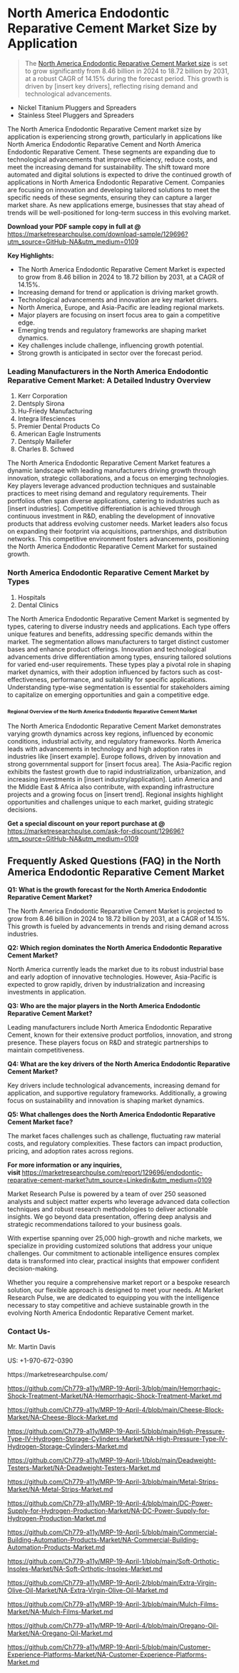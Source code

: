 <h1>North America Endodontic Reparative Cement Market&nbsp;Size by Application</h1><blockquote><p>The <a href="https://marketresearchpulse.com/download-sample/129696?utm_source=GitHub-NA&amp;utm_medium=0109">North America Endodontic Reparative Cement Market size</a> is set to grow significantly from 8.46 billion in 2024 to 18.72 billion by 2031, at a robust CAGR of 14.15% during the forecast period. This growth is driven by [insert key drivers], reflecting rising demand and technological advancements.</p></blockquote><ul><li>Nickel Titanium Pluggers and Spreaders<li> Stainless Steel Pluggers and Spreaders</li></ul><p>The North America Endodontic Reparative Cement market size by application is experiencing strong growth, particularly in applications like North America Endodontic Reparative Cement and North America Endodontic Reparative Cement. These segments are expanding due to technological advancements that improve efficiency, reduce costs, and meet the increasing demand for sustainability. The shift toward more automated and digital solutions is expected to drive the continued growth of applications in North America Endodontic Reparative Cement. Companies are focusing on innovation and developing tailored solutions to meet the specific needs of these segments, ensuring they can capture a larger market share. As new applications emerge, businesses that stay ahead of trends will be well-positioned for long-term success in this evolving market.</p><p><strong>Download your PDF sample copy in full at @ </strong><a href="https://marketresearchpulse.com/download-sample/129696?utm_source=GitHub-NA&amp;utm_medium=0109">https://marketresearchpulse.com/download-sample/129696?utm_source=GitHub-NA&amp;utm_medium=0109</a></p><p><strong>Key Highlights: </strong></p><ul><li>The North America Endodontic Reparative Cement Market is expected to grow from 8.46 billion in 2024 to 18.72 billion by 2031, at a CAGR of 14.15%.</li><li>Increasing demand for trend or application is driving market growth.</li><li>Technological advancements and innovation are key market drivers.</li><li>North America, Europe, and Asia-Pacific are leading regional markets.</li><li>Major players are focusing on insert focus area to gain a competitive edge.</li><li>Emerging trends and regulatory frameworks are shaping market dynamics.</li><li>Key challenges include challenge, influencing growth potential.</li><li>Strong growth is anticipated in sector over the forecast period.</li></ul><h3>Leading Manufacturers in the North America Endodontic Reparative Cement Market: A Detailed Industry Overview</h3><ol><li>Kerr Corporation</li><li>Dentsply Sirona</li><li>Hu-Friedy Manufacturing</li><li>Integra lifesciences</li><li>Premier Dental Products Co</li><li>American Eagle Instruments</li><li>Dentsply Maillefer</li><li>Charles B. Schwed</li></ol><div class="flex max-w-full flex-col flex-grow"><div class="min-h-8 text-message flex w-full flex-col items-end gap-2 whitespace-normal break-words [.text-message+&amp;]:mt-5" dir="auto" data-message-author-role="assistant" data-message-id="fd8432e4-4910-450d-b182-61b7bfb0a01f" data-message-model-slug="gpt-4o"><div class="flex w-full flex-col gap-1 empty:hidden first:pt-[3px]"><div class="markdown prose w-full break-words dark:prose-invert light"><p>The North America Endodontic Reparative Cement Market features a dynamic landscape with leading manufacturers driving growth through innovation, strategic collaborations, and a focus on emerging technologies. Key players leverage advanced production techniques and sustainable practices to meet rising demand and regulatory requirements. Their portfolios often span diverse applications, catering to industries such as [insert industries]. Competitive differentiation is achieved through continuous investment in R&amp;D, enabling the development of innovative products that address evolving customer needs. Market leaders also focus on expanding their footprint via acquisitions, partnerships, and distribution networks. This competitive environment fosters advancements, positioning the North America Endodontic Reparative Cement Market for sustained growth.</p></div></div></div></div><h3>North America Endodontic Reparative Cement Market by Types</h3><ol><li>Hospitals<li> Dental Clinics</li></ol><div class="flex max-w-full flex-col flex-grow"><div class="min-h-8 text-message flex w-full flex-col items-end gap-2 whitespace-normal break-words [.text-message+&amp;]:mt-5" dir="auto" data-message-author-role="assistant" data-message-id="084470be-0bb7-4664-bddf-5156b4f41249" data-message-model-slug="gpt-4o-mini"><div class="flex w-full flex-col gap-1 empty:hidden first:pt-[3px]"><div class="markdown prose w-full break-words dark:prose-invert light"><p>The North America Endodontic Reparative Cement Market is segmented by types, catering to diverse industry needs and applications. Each type offers unique features and benefits, addressing specific demands within the market. The segmentation allows manufacturers to target distinct customer bases and enhance product offerings. Innovation and technological advancements drive differentiation among types, ensuring tailored solutions for varied end-user requirements. These types play a pivotal role in shaping market dynamics, with their adoption influenced by factors such as cost-effectiveness, performance, and suitability for specific applications. Understanding type-wise segmentation is essential for stakeholders aiming to capitalize on emerging opportunities and gain a competitive edge.</p></div></div></div></div><h3><span style="font-size: 11px;">Regional Overview of the North America Endodontic Reparative Cement Market</span></h3><div class="flex max-w-full flex-col flex-grow"><div class="min-h-8 text-message flex w-full flex-col items-end gap-2 whitespace-normal break-words [.text-message+&amp;]:mt-5" dir="auto" data-message-author-role="assistant" data-message-id="e9038762-ce64-4e30-91c9-9bd413514231" data-message-model-slug="gpt-4o-mini"><div class="flex w-full flex-col gap-1 empty:hidden first:pt-[3px]"><div class="markdown prose w-full break-words dark:prose-invert light"><p>The North America Endodontic Reparative Cement Market demonstrates varying growth dynamics across key regions, influenced by economic conditions, industrial activity, and regulatory frameworks. North America leads with advancements in technology and high adoption rates in industries like [insert example]. Europe follows, driven by innovation and strong governmental support for [insert focus area]. The Asia-Pacific region exhibits the fastest growth due to rapid industrialization, urbanization, and increasing investments in [insert industry/application]. Latin America and the Middle East &amp; Africa also contribute, with expanding infrastructure projects and a growing focus on [insert trend]. Regional insights highlight opportunities and challenges unique to each market, guiding strategic decisions.</p></div></div></div></div><p><strong>Get a special discount on your report purchase at @ </strong><a href="https://marketresearchpulse.com/ask-for-discount/129696?utm_source=GitHub-NA&amp;utm_medium=0109">https://marketresearchpulse.com/ask-for-discount/129696?utm_source=GitHub-NA&amp;utm_medium=0109</a></p><h2>Frequently Asked Questions (FAQ) in the North America Endodontic Reparative Cement Market</h2><p><strong>Q1: What is the growth forecast for the North America Endodontic Reparative Cement Market?</strong></p><p>The North America Endodontic Reparative Cement Market is projected to grow from 8.46 billion in 2024 to 18.72 billion by 2031, at a CAGR of 14.15%. This growth is fueled by advancements in trends and rising demand across industries.</p><p><strong>Q2: Which region dominates the North America Endodontic Reparative Cement Market?</strong></p><p>North America currently leads the market due to its robust industrial base and early adoption of innovative technologies. However, Asia-Pacific is expected to grow rapidly, driven by industrialization and increasing investments in application.</p><p><strong>Q3: Who are the major players in the North America Endodontic Reparative Cement Market?</strong></p><p>Leading manufacturers include North America Endodontic Reparative Cement, known for their extensive product portfolios, innovation, and strong presence. These players focus on R&amp;D and strategic partnerships to maintain competitiveness.</p><p><strong>Q4: What are the key drivers of the North America Endodontic Reparative Cement Market?</strong></p><p>Key drivers include technological advancements, increasing demand for application, and supportive regulatory frameworks. Additionally, a growing focus on sustainability and innovation is shaping market dynamics.</p><p><strong>Q5: What challenges does the North America Endodontic Reparative Cement Market face?</strong></p><p>The market faces challenges such as challenge, fluctuating raw material costs, and regulatory complexities. These factors can impact production, pricing, and adoption rates across regions.</p><p><strong>For more information or any inquiries, visit&nbsp;</strong><a href="https://marketresearchpulse.com/report/129696/endodontic-reparative-cement-market?utm_source=Linkedin&utm_medium=0109">https://marketresearchpulse.com/report/129696/endodontic-reparative-cement-market?utm_source=Linkedin&utm_medium=0109</a></p><p>Market Research Pulse is powered by a team of over 250 seasoned analysts and subject matter experts who leverage advanced data collection techniques and robust research methodologies to deliver actionable insights. We go beyond data presentation, offering deep analysis and strategic recommendations tailored to your business goals.</p><p>With expertise spanning over 25,000 high-growth and niche markets, we specialize in providing customized solutions that address your unique challenges. Our commitment to actionable intelligence ensures complex data is transformed into clear, practical insights that empower confident decision-making.</p><p>Whether you require a comprehensive market report or a bespoke research solution, our flexible approach is designed to meet your needs. At Market Research Pulse, we are dedicated to equipping you with the intelligence necessary to stay competitive and achieve sustainable growth in the evolving North America Endodontic Reparative Cement market.</p><h3><strong>Contact Us-</strong></h3><p>Mr. Martin Davis</p><p>US: +1-970-672-0390</p><p>https://marketresearchpulse.com/</p><p><a href="https://github.com/Ch779-a11y/MRP-19-April-3/blob/main/Hemorrhagic-Shock-Treatment-Market/NA-Hemorrhagic-Shock-Treatment-Market.md">https://github.com/Ch779-a11y/MRP-19-April-3/blob/main/Hemorrhagic-Shock-Treatment-Market/NA-Hemorrhagic-Shock-Treatment-Market.md</a></p><p><a href="https://github.com/Ch779-a11y/MRP-19-April-4/blob/main/Cheese-Block-Market/NA-Cheese-Block-Market.md">https://github.com/Ch779-a11y/MRP-19-April-4/blob/main/Cheese-Block-Market/NA-Cheese-Block-Market.md</a></p><p><a href="https://github.com/Ch779-a11y/MRP-19-April-5/blob/main/High-Pressure-Type-IV-Hydrogen-Storage-Cylinders-Market/NA-High-Pressure-Type-IV-Hydrogen-Storage-Cylinders-Market.md">https://github.com/Ch779-a11y/MRP-19-April-5/blob/main/High-Pressure-Type-IV-Hydrogen-Storage-Cylinders-Market/NA-High-Pressure-Type-IV-Hydrogen-Storage-Cylinders-Market.md</a></p><p><a href="https://github.com/Ch779-a11y/MRP-19-April-1/blob/main/Deadweight-Testers-Market/NA-Deadweight-Testers-Market.md">https://github.com/Ch779-a11y/MRP-19-April-1/blob/main/Deadweight-Testers-Market/NA-Deadweight-Testers-Market.md</a></p><p><a href="https://github.com/Ch779-a11y/MRP-19-April-3/blob/main/Metal-Strips-Market/NA-Metal-Strips-Market.md">https://github.com/Ch779-a11y/MRP-19-April-3/blob/main/Metal-Strips-Market/NA-Metal-Strips-Market.md</a></p><p><a href="https://github.com/Ch779-a11y/MRP-19-April-4/blob/main/DC-Power-Supply-for-Hydrogen-Production-Market/NA-DC-Power-Supply-for-Hydrogen-Production-Market.md">https://github.com/Ch779-a11y/MRP-19-April-4/blob/main/DC-Power-Supply-for-Hydrogen-Production-Market/NA-DC-Power-Supply-for-Hydrogen-Production-Market.md</a></p><p><a href="https://github.com/Ch779-a11y/MRP-19-April-5/blob/main/Commercial-Building-Automation-Products-Market/NA-Commercial-Building-Automation-Products-Market.md">https://github.com/Ch779-a11y/MRP-19-April-5/blob/main/Commercial-Building-Automation-Products-Market/NA-Commercial-Building-Automation-Products-Market.md</a></p><p><a href="https://github.com/Ch779-a11y/MRP-19-April-1/blob/main/Soft-Orthotic-Insoles-Market/NA-Soft-Orthotic-Insoles-Market.md">https://github.com/Ch779-a11y/MRP-19-April-1/blob/main/Soft-Orthotic-Insoles-Market/NA-Soft-Orthotic-Insoles-Market.md</a></p><p><a href="https://github.com/Ch779-a11y/MRP-19-April-2/blob/main/Extra-Virgin-Olive-Oil-Market/NA-Extra-Virgin-Olive-Oil-Market.md">https://github.com/Ch779-a11y/MRP-19-April-2/blob/main/Extra-Virgin-Olive-Oil-Market/NA-Extra-Virgin-Olive-Oil-Market.md</a></p><p><a href="https://github.com/Ch779-a11y/MRP-19-April-3/blob/main/Mulch-Films-Market/NA-Mulch-Films-Market.md">https://github.com/Ch779-a11y/MRP-19-April-3/blob/main/Mulch-Films-Market/NA-Mulch-Films-Market.md</a></p><p><a href="https://github.com/Ch779-a11y/MRP-19-April-4/blob/main/Oregano-Oil-Market/NA-Oregano-Oil-Market.md">https://github.com/Ch779-a11y/MRP-19-April-4/blob/main/Oregano-Oil-Market/NA-Oregano-Oil-Market.md</a></p><p><a href="https://github.com/Ch779-a11y/MRP-19-April-5/blob/main/Customer-Experience-Platforms-Market/NA-Customer-Experience-Platforms-Market.md">https://github.com/Ch779-a11y/MRP-19-April-5/blob/main/Customer-Experience-Platforms-Market/NA-Customer-Experience-Platforms-Market.md</a></p>
